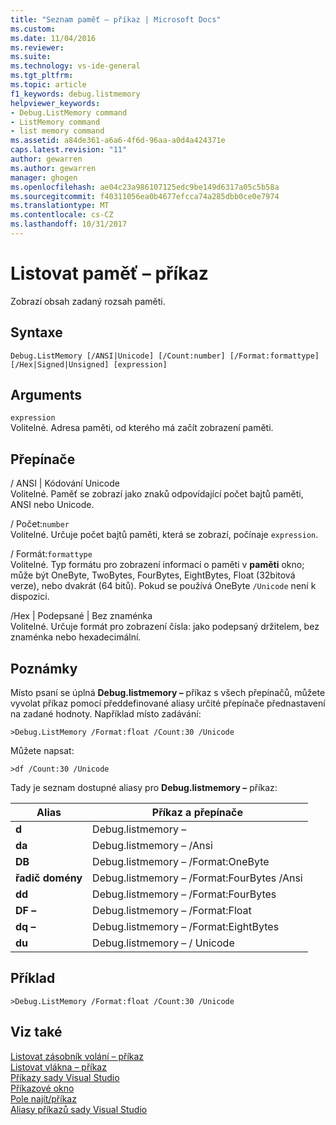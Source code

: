 ```yaml
---
title: "Seznam paměť – příkaz | Microsoft Docs"
ms.custom: 
ms.date: 11/04/2016
ms.reviewer: 
ms.suite: 
ms.technology: vs-ide-general
ms.tgt_pltfrm: 
ms.topic: article
f1_keywords: debug.listmemory
helpviewer_keywords:
- Debug.ListMemory command
- ListMemory command
- list memory command
ms.assetid: a84de361-a6a6-4f6d-96aa-a0d4a424371e
caps.latest.revision: "11"
author: gewarren
ms.author: gewarren
manager: ghogen
ms.openlocfilehash: ae04c23a986107125edc9be149d6317a05c5b58a
ms.sourcegitcommit: f40311056ea0b4677efcca74a285dbb0ce0e7974
ms.translationtype: MT
ms.contentlocale: cs-CZ
ms.lasthandoff: 10/31/2017
---
```

# <a name="list-memory-command"></a>Listovat paměť – příkaz
Zobrazí obsah zadaný rozsah paměti.  
  
## <a name="syntax"></a>Syntaxe  
  
```  
Debug.ListMemory [/ANSI|Unicode] [/Count:number] [/Format:formattype]  
[/Hex|Signed|Unsigned] [expression]  
```  
  
## <a name="arguments"></a>Arguments  
 `expression`  
 Volitelné. Adresa paměti, od kterého má začít zobrazení paměti.  
  
## <a name="switches"></a>Přepínače  
 / ANSI &#124; Kódování Unicode  
 Volitelné. Paměť se zobrazí jako znaků odpovídající počet bajtů paměti, ANSI nebo Unicode.  
  
 / Počet:`number`  
 Volitelné. Určuje počet bajtů paměti, která se zobrazí, počínaje `expression`.  
  
 / Formát:`formattype`  
 Volitelné. Typ formátu pro zobrazení informací o paměti v **paměti** okno; může být OneByte, TwoBytes, FourBytes, EightBytes, Float (32bitová verze), nebo dvakrát (64 bitů). Pokud se používá OneByte `/Unicode` není k dispozici.  
  
 /Hex &#124; Podepsané &#124; Bez znaménka  
 Volitelné. Určuje formát pro zobrazení čísla: jako podepsaný držitelem, bez znaménka nebo hexadecimální.  
  
## <a name="remarks"></a>Poznámky  
 Místo psaní se úplná **Debug.listmemory –** příkaz s všech přepínačů, můžete vyvolat příkaz pomocí předdefinované aliasy určité přepínače přednastavení na zadané hodnoty. Například místo zadávání:  
  
```  
>Debug.ListMemory /Format:float /Count:30 /Unicode  
```  
  
 Můžete napsat:  
  
```  
>df /Count:30 /Unicode  
```  
  
 Tady je seznam dostupné aliasy pro **Debug.listmemory –** příkaz:  
  
|Alias|Příkaz a přepínače|  
|-----------|--------------------------|  
|**d**|Debug.listmemory –|  
|**da**|Debug.listmemory – /Ansi|  
|**DB**|Debug.listmemory – /Format:OneByte|  
|**řadič domény**|Debug.listmemory – /Format:FourBytes /Ansi|  
|**dd**|Debug.listmemory – /Format:FourBytes|  
|**DF –**|Debug.listmemory – /Format:Float|  
|**dq –**|Debug.listmemory – /Format:EightBytes|  
|**du**|Debug.listmemory – / Unicode|  
  
## <a name="example"></a>Příklad  
  
```  
>Debug.ListMemory /Format:float /Count:30 /Unicode  
```  
  
## <a name="see-also"></a>Viz také  
 [Listovat zásobník volání – příkaz](../../ide/reference/list-call-stack-command.md)   
 [Listovat vlákna – příkaz](../../ide/reference/list-threads-command.md)   
 [Příkazy sady Visual Studio](../../ide/reference/visual-studio-commands.md)   
 [Příkazové okno](../../ide/reference/command-window.md)   
 [Pole najít/příkaz](../../ide/find-command-box.md)   
 [Aliasy příkazů sady Visual Studio](../../ide/reference/visual-studio-command-aliases.md)